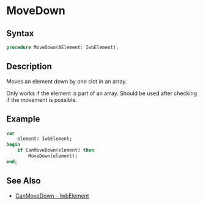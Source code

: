 # MoveDown

## Syntax

```pascal
procedure MoveDown(AElement: IwbElement);
```

## Description

Moves an element down by one slot in an array.

Only works if the element is part of an array. Should be used after checking if the movement is possible.

## Example

```pascal
var
    element: IwbElement;
begin
    if CanMoveDown(element) then
        MoveDown(element);
end;
```

## See Also

- [CanMoveDown - IwbElement](IwbElement_CanMoveDown.md)
